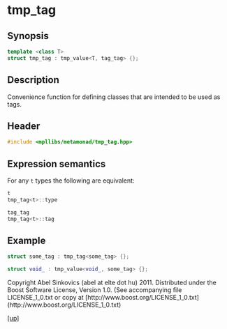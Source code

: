 # tmp_tag

## Synopsis

```cpp
template <class T>
struct tmp_tag : tmp_value<T, tag_tag> {};
```

## Description

Convenience function for defining classes that are intended to be used as tags.

## Header

```cpp
#include <mpllibs/metamonad/tmp_tag.hpp>
```

## Expression semantics

For any `t` types the following are equivalent:

```cpp
t
tmp_tag<t>::type
```

```cpp
tag_tag
tmp_tag<t>::tag
```

## Example

```cpp
struct some_tag : tmp_tag<some_tag> {};

struct void_ : tmp_value<void_, some_tag> {};
```

<p class="copyright">
Copyright Abel Sinkovics (abel at elte dot hu) 2011.
Distributed under the Boost Software License, Version 1.0.
(See accompanying file LICENSE_1_0.txt or copy at
[http://www.boost.org/LICENSE_1_0.txt](http://www.boost.org/LICENSE_1_0.txt)
</p>

[[up]](reference.html)



